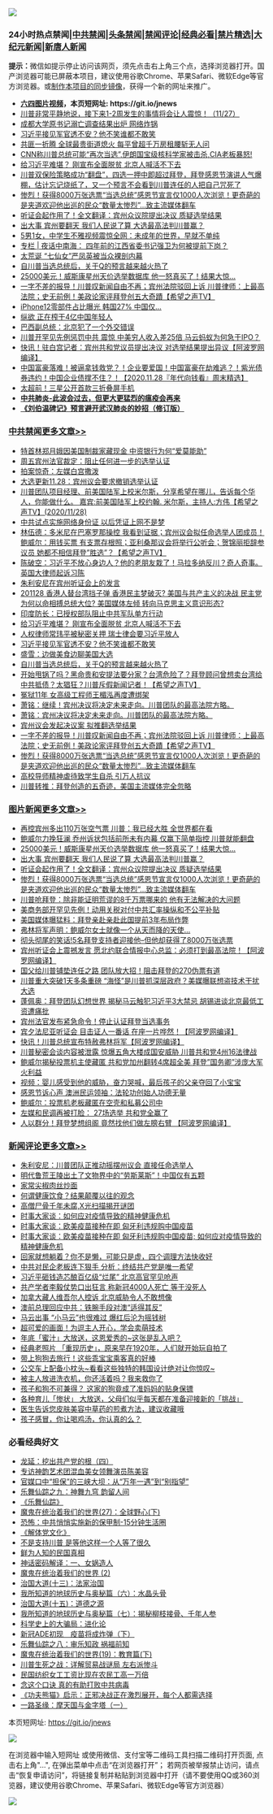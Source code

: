 ![](https://raw.githubusercontent.com/fqnews/bnews/master/64photo/fqnews-qr.jpg)

<div id="tt">
<h3>24小时热点禁闻|<a href="#%E4%B8%AD%E5%85%B1%E7%A6%81%E9%97%BB%E6%9B%B4%E5%A4%9A%E6%96%87%E7%AB%A0">中共禁闻</a>|<a href="#%E5%9B%BE%E7%89%87%E6%96%B0%E9%97%BB%E6%9B%B4%E5%A4%9A%E6%96%87%E7%AB%A0">头条禁闻</a>|<a href="#%E6%96%B0%E9%97%BB%E8%AF%84%E8%AE%BA%E6%9B%B4%E5%A4%9A%E6%96%87%E7%AB%A0">禁闻评论|<a href="#%E5%BF%85%E7%9C%8B%E7%BB%8F%E5%85%B8%E5%A5%BD%E6%96%87">经典必看|<a href="/video.md#%E7%A6%81%E7%89%87%E7%B2%BE%E9%80%89">禁片精选</a>|<a href="https://github.com/fqnews/djy/blob/master/gb/nf1351518.md#1">大纪元新闻</a>|<a href="https://github.com/fqnews/ntdtv/blob/master/gb/prog204.md#1">新唐人新闻</a></h3>
<div><b>提示：</b>微信如提示停止访问该网页，须先点击右上角三个点，选择浏览器打开。国产浏览器可能已屏蔽本项目，建议使用谷歌Chrome、苹果Safari、微软Edge等官方浏览器。或<a href="https://github.com/fqnews/bnews/blob/master/%E5%88%B6%E4%BD%9Cgit%E7%A6%81%E9%97%BB%E9%95%9C%E5%83%8F.md">制作本项目的同步镜像</a>，获得一个新的网址来推广。</div>
<ul>
<li><b><a href="http://d1.bdrive.tk/64.mp4" target="_blank">六四图片视频</a>，本页短网址: https://git.io/jnews</b></li>
<li><a href="/bannedvideo/20201128/1438389.md">川普非常平静地说，接下来1-2周发生的事情将会让人震惊！（11/27）</a></li>
<li><a href="/cbnews/20201128/1438362.md">成都大学原书记溺亡调查结果出炉 网络炸锅</a></li>
<li><a href="/cbnews/20201128/1438620.md">习近平接见军官透不安？他不笑谁都不敢笑</a></li>
<li><a href="/cnnews/hknews/20201128/1438534.md">共匪一折腾 全球最贵街道熄火 每平曾超千万房租腰斩无人问</a></li>
<li><a href="/bannedvideo/20201128/1438709.md">CNN称川普总统可能“再次当选”,伊朗国宝级核科学家被击杀,CIA老板暴怒!</a></li>
<li><a href="/cbnews/20201128/1438644.md">给习近平难堪？ 刚宣布全面脱贫 北京人喊活不下去</a></li>
<li><a href="/bannedvideo/20201128/1438359.md">川普双保险策略成功“翻盘”，四选一押中即超过拜登，拜登感恩节演讲人气爆棚，估计忘记烧纸了，又一个预言不会看到川普连任的人把自己咒死了</a></li>
<li><a href="/comments/20201128/1438507.md">惨烈！获得8000万张选票“当选总统”感恩节宣言仅1000人次浏览！更奇葩的是夹道欢迎他出巡的民众“数量太惨烈”…致主流媒体翻车</a></li>
<li><a href="/topimagenews/20201128/1438585.md">听证会起作用了！全文翻译：宾州众议院提出决议 质疑选举结果</a></li>
<li><a href="/topimagenews/20201128/1438742.md">出大事 宾州要翻天 我们人民说了算 大选最高法判川普赢？</a></li>
<li><a href="/baitai/20201128/1438753.md">5男1女，中学生不雅视频震惊全网：未成年的世界，早就不单纯</a></li>
<li><a href="/cbnews/20201128/1438371.md">专栏 | 夜话中南海： 四年前的江西省委书记强卫为何被提前下岗？</a></li>
<li><a href="/lifebaike/20201128/1438391.md">太荒诞 “七仙女”严凤英被当众裸剖内幕</a></li>
<li><a href="/cbnews/20201128/1438532.md">自川普当选总统后，关于Q的预言越来越火热了</a></li>
<li><a href="/topimagenews/20201128/1438779.md">25000美元！威斯康星州天价选举数据库 他一怒真买了！结果大惊…</a></li>
<li><a href="/cbnews/20201128/1438517.md">一字不差的报导！川普叹新闻自由不再；宾州法院驳回上诉  川普律师：上最高法院；史无前例！美政论家评拜登创五大奇蹟【希望之声TV】</a></li>
<li><a href="/cnnews/20201128/1438615.md">iPhone12零部件占比曝光 韩国27% 中国仅…</a></li>
<li><a href="/lifebaike/20201128/1438602.md">纵欲 正在榨干4亿中国年轻人</a></li>
<li><a href="/comments/20201128/1438560.md">巴西副总统：北京犯了一个外交错误</a></li>
<li><a href="/cnnews/20201128/1438679.md">川普开罕见先例惩罚中共 震惊 中美穷人收入差25倍 马云蚂蚁为何急于IPO？</a></li>
<li><a href="/cnnews/20201128/1438488.md">快讯！驻白宫记者：宾州共和党议员提出决议 对选举结果提出异议【阿波罗网编译】</a></li>
<li><a href="/taiwannews/20201128/1438648.md">中国富豪落难！被逼拿钱救党？！企业要爱国！中国富豪在劫难逃？！紫光债券违约！中国企业债撑不住？！【2020.11.28『年代向钱看』周末精选】</a></li>
<li><a href="/cnnews/20201128/1438646.md">太超前！三星公开首款三折叠屏手机</a></li>
<li><b><a href="/comments/20200211/1275071.md" target="_blank">中共肺炎-此波会过去，但更大更猛烈的瘟疫会再来</a></b></li>
<li><b><a href="/comments/20200207/1272816.md" target="_blank">《刘伯温碑记》预言避开武汉肺炎的妙招（修订版）</a></b></li>
</ul>
</div>

<div class="catlist">
<h3><a href="/cbnews/" target="_blank">中共禁闻</a><span><a href="/cbnews/" target="_blank" rel="nofollow">更多文章>></a></span></h3>
<ul>
<li><a href="/cbnews/20201129/1438884.md" target="_blank">特首林郑月娥因美国制裁家藏现金 中资银行为何“爱莫能助”</a></li>
<li><a href="/cbnews/20201129/1438862.md" target="_blank">周五宾州法官裁定：阻止任何进一步的选举认证</a></li>
<li><a href="/cbnews/20201128/1438786.md" target="_blank">拍案惊奇：左媒白宫撒泼</a></li>
<li><a href="/cbnews/20201128/1438748.md" target="_blank">大选更新11.28：宾州议会要求撤销选举认证</a></li>
<li><a href="/cbnews/20201128/1438710.md" target="_blank">川普团队项目经理、前美国陆军上校米尔斯，分享希望在哪儿，告诉每个华人，你能做什么。 嘉宾:前美国陆军上校约翰. 米尔斯，主持人:方伟【希望之声TV】(2020/11/28)</a></li>
<li><a href="/cbnews/20201128/1438700.md" target="_blank">中共试点实施网络身份证 以后凭证上网不是梦</a></li>
<li><a href="/cbnews/20201128/1438698.md" target="_blank">林伍德：多米尼在巴塞罗那操控 我看到证据；宾州议会拟任命选举人团成员！鲍威尔：用钱买票 有支票存根照；亚利桑那议会将举行公听会；贺锦丽拒辞参议员 她都不相信拜登”胜选&#8221;？【希望之声TV】</a></li>
<li><a href="/cbnews/20201128/1438694.md" target="_blank">陈破空：习近平不放心身边人？他的老朋友栽了！马拉多纳反川？奇人奇事。英国大律师起诉习陈</a></li>
<li><a href="/cbnews/20201128/1438691.md" target="_blank">朱利安尼在宾州听证会上的发言</a></li>
<li><a href="/cbnews/20201128/1438681.md" target="_blank">201128 香港人替台湾挡子弹 香港民主梦破灭? 美国与共产主义的决战 民主党为何以命相搏总统大位? 美国媒体左倾 转向马克思主义意识形态?</a></li>
<li><a href="/cbnews/20201128/1438658.md" target="_blank">印度防长：已授权部队阻止中共军队单方行动</a></li>
<li><a href="/cbnews/20201128/1438644.md" target="_blank">给习近平难堪？ 刚宣布全面脱贫 北京人喊活不下去</a></li>
<li><a href="/cbnews/20201128/1438621.md" target="_blank">人权律师常玮平被秘密关押 瑞士律会要习近平放人</a></li>
<li><a href="/cbnews/20201128/1438620.md" target="_blank">习近平接见军官透不安？他不笑谁都不敢笑</a></li>
<li><a href="/cbnews/20201128/1438596.md" target="_blank">盛雪：边做美食边聊美国大选</a></li>
<li><a href="/cbnews/20201128/1438532.md" target="_blank">自川普当选总统后，关于Q的预言越来越火热了</a></li>
<li><a href="/cbnews/20201128/1438582.md" target="_blank">开始甩锅了吗？黑命贵和安提法要分家？台湾危险了？拜登顾问曾想卖台湾给中共抵债？太猖狂？川普斥假新闻记者！【希望之声TV】</a></li>
<li><a href="/cbnews/20201128/1438574.md" target="_blank">冤狱11年 女高级工程师王楣泓再度遭绑架</a></li>
<li><a href="/cbnews/20201128/1438572.md" target="_blank">萧铭：继续！宾州决议将决定未来走向。川普团队的最高法院方略。</a></li>
<li><a href="/cbnews/20201128/1438556.md" target="_blank">萧铭：宾州决议将决定未来走向。川普团队的最高法院方略。</a></li>
<li><a href="/cbnews/20201128/1438553.md" target="_blank">宾州议会发起决议案 拟推翻选举结果</a></li>
<li><a href="/cbnews/20201128/1438517.md" target="_blank">一字不差的报导！川普叹新闻自由不再；宾州法院驳回上诉  川普律师：上最高法院；史无前例！美政论家评拜登创五大奇蹟【希望之声TV】</a></li>
<li><a href="/comments/20201128/1438507.md" target="_blank">惨烈！获得8000万张选票“当选总统”感恩节宣言仅1000人次浏览！更奇葩的是夹道欢迎他出巡的民众“数量太惨烈”…致主流媒体翻车</a></li>
<li><a href="/cbnews/20201128/1438496.md" target="_blank">高校导师精神虐待致学生自杀 引万人抗议</a></li>
<li><a href="/cbnews/20201128/1438293.md" target="_blank">川普转推：拜登创造的五奇迹，美国主流媒体完全忽略</a></li>

</ul>
</div>
<div class="catlist">
<h3><a href="/topimagenews/" target="_blank">图片新闻</a><span><a href="/topimagenews/" target="_blank" rel="nofollow">更多文章>></a></span></h3>
<ul>
<li><a href="/topimagenews/20201129/1438889.md" target="_blank">再控宾州多出110万张空气票 川普：我已经大胜 全世界都在看</a></li>
<li><a href="/topimagenews/20201129/1438851.md" target="_blank">鲍威尔力挽狂澜 乔州诉状包括前所未有内幕 仅赢下简单指控 川普就能翻盘</a></li>
<li><a href="/topimagenews/20201128/1438779.md" target="_blank">25000美元！威斯康星州天价选举数据库 他一怒真买了！结果大惊…</a></li>
<li><a href="/topimagenews/20201128/1438742.md" target="_blank">出大事 宾州要翻天 我们人民说了算 大选最高法判川普赢？</a></li>
<li><a href="/topimagenews/20201128/1438585.md" target="_blank">听证会起作用了！全文翻译：宾州众议院提出决议 质疑选举结果</a></li>
<li><a href="/comments/20201128/1438507.md" target="_blank">惨烈！获得8000万张选票“当选总统”感恩节宣言仅1000人次浏览！更奇葩的是夹道欢迎他出巡的民众“数量太惨烈”…致主流媒体翻车</a></li>
<li><a href="/topimagenews/20201128/1438467.md" target="_blank">川普呛拜登：除非能证明荒谬的8千万票哪来的 他有无法解决的大问题</a></li>
<li><a href="/topimagenews/20201128/1438318.md" target="_blank">美商务部开罕见先例！动用关税对付中共汇率操纵和不公平补贴</a></li>
<li><a href="/topimagenews/20201128/1438282.md" target="_blank">美国媒体曝猛料：拜登亲赴亲赴此国提前3年布局作弊</a></li>
<li><a href="/topimagenews/20201127/1438070.md" target="_blank">弗林将军声明：鲍威尔女士就像一个从天而降的天使…</a></li>
<li><a href="/topimagenews/20201127/1438026.md" target="_blank">彻头彻尾的笑话!5名拜登支持者迎接他&#8211;但他却获得了8000万张选票</a></li>
<li><a href="/topimagenews/20201127/1437920.md" target="_blank">宾州听证会上震撼发言 愿北约联合情报中心总监：必须打到最高法院！【阿波罗网编译】</a></li>
<li><a href="/topimagenews/20201126/1437670.md" target="_blank">国父给川普铺垫连任之路 团队放大招！阻击拜登的270伪票有道</a></li>
<li><a href="/topimagenews/20201126/1437615.md" target="_blank">川普重大突破1天多条重磅 “海怪”是川普抓深层政府？美媒曝联想盗技术干扰大选</a></li>
<li><a href="/topimagenews/20201126/1437533.md" target="_blank">蓬佩奥：拜登团队幻想世界 揭秘马云触犯习近平3大禁忌 胡锡进谈北京最低​​工资遭痛批</a></li>
<li><a href="/topimagenews/20201126/1437384.md" target="_blank">宾州法官发布紧急命令！停止认证拜登当选事务</a></li>
<li><a href="/topimagenews/20201126/1437290.md" target="_blank">宾夕法尼亚听证会 目击证人一番话 在座一片哗然！【阿波罗网编译】</a></li>
<li><a href="/topimagenews/20201126/1437210.md" target="_blank">快讯！川普总统宣布特赦弗林将军【阿波罗网编译】</a></li>
<li><a href="/topimagenews/20201126/1437110.md" target="_blank">川普秘密会谈内容被泄露 惊爆五角大楼成国安威胁 川普共和党4州16法律战</a></li>
<li><a href="/topimagenews/20201126/1437096.md" target="_blank">鲍威尔揭秘投票机主使藏匿 共和党加州翻转4席超全美 拜登&#8221;国务卿&#8221;涉庞大军火利益</a></li>
<li><a href="/comments/20201125/1436916.md" target="_blank">视频：婴儿感受到他的威胁，奋力哭喊，最后孩子的父亲夺回了小宝宝</a></li>
<li><a href="/topimagenews/20201125/1436913.md" target="_blank">感恩节诉心声 澳洲民运领袖：法轮功创始人功德无量</a></li>
<li><a href="/topimagenews/20201125/1436851.md" target="_blank">鲍威尔：投票机老板藏匿在空壳和私募公司中</a></li>
<li><a href="/topimagenews/20201125/1436783.md" target="_blank">左媒和民调再被打脸： 27场选举 共和党全赢了</a></li>
<li><a href="/topimagenews/20201125/1436760.md" target="_blank">人以群分！拜登梦想组阁 竟然找他们做左膀右臂 【阿波罗网编译】</a></li>

</ul>
</div>
<div class="catlist">
<h3><a href="/comments/" target="_blank">新闻评论</a><span><a href="/comments/" target="_blank" rel="nofollow">更多文章>></a></span></h3>
<ul>
<li><a href="/comments/20201129/1438897.md" target="_blank">朱利安尼：川普团队正推动摇摆州议会 直接任命选举人</a></li>
<li><a href="/comments/20201129/1438896.md" target="_blank">明代鲁荒王陵出土了文物界中的“劳斯莱斯”！中国仅有五颗</a></li>
<li><a href="/comments/20201129/1438855.md" target="_blank">家常尖椒肉丝炒面</a></li>
<li><a href="/comments/20201129/1438837.md" target="_blank">何谓健康饮食？结果颠覆以往的观念</a></li>
<li><a href="/comments/20201128/1438783.md" target="_blank">高僧尸骨千年未腐,X光扫描揭开谜团</a></li>
<li><a href="/comments/20201128/1438782.md" target="_blank">时事大家谈：如何应对疫情导致的精神健康危机</a></li>
<li><a href="/comments/20201128/1438781.md" target="_blank">时事大家谈：欧美疫苗接种在即 匈牙利违规购中国疫苗</a></li>
<li><a href="/comments/20201128/1438780.md" target="_blank">时事大家谈：欧美疫苗接种在即 匈牙利违规购中国疫苗; 如何应对疫情导致的精神健康危机</a></li>
<li><a href="/comments/20201128/1438719.md" target="_blank">回家就想躺着？你不是懒，可能只是虚，四个调理方法快收好</a></li>
<li><a href="/comments/20201128/1438714.md" target="_blank">中共对民企老板连下狠手 分析：终结共产党是唯一希望</a></li>
<li><a href="/comments/20201128/1438703.md" target="_blank">习近平砸钱造芯酿百亿级“烂尾” 北京高官罕见呛声</a></li>
<li><a href="/comments/20201128/1438702.md" target="_blank">共产学者李毅仗势口出狂言 称新冠4000人死亡 等于没死人</a></li>
<li><a href="/comments/20201128/1438677.md" target="_blank">加拿大藏人维吾尔人控诉 北京威胁令人不敢想像</a></li>
<li><a href="/comments/20201128/1438670.md" target="_blank">澳前总理回应中共：铁腕手段对澳“适得其反”</a></li>
<li><a href="/comments/20201128/1438647.md" target="_blank">马云出事 “小马云”也很难过 爆红后沦为摇钱树</a></li>
<li><a href="/comments/20201128/1438639.md" target="_blank">超可爱的画面！为逗主人开心，学会卖萌技术</a></li>
<li><a href="/comments/20201128/1438638.md" target="_blank">年底「蜜汁」大放送，这恩爱秀的~这张是乱入吧？</a></li>
<li><a href="/comments/20201128/1438636.md" target="_blank">经典老照片 「重现历史」，原来早在1920年，人们就开始玩自拍了</a></li>
<li><a href="/comments/20201128/1438635.md" target="_blank">带上狗狗去旅行！这些乖宝宝乘客真的好棒</a></li>
<li><a href="/comments/20201128/1438634.md" target="_blank">公交车上配备小枕头~看看这些独特的韩国设计绝对让你惊叹~</a></li>
<li><a href="/comments/20201128/1438633.md" target="_blank">被主人放进洗衣机，你还活着吗？我来救你了</a></li>
<li><a href="/comments/20201128/1438632.md" target="_blank">孩子和狗不可兼得？ 这家的狗竟成了准妈妈的贴身保镖</a></li>
<li><a href="/comments/20201128/1438631.md" target="_blank">各种育儿「惨状」 大放送，父母们似乎每天都在准备迎接新的「挑战」</a></li>
<li><a href="/comments/20201128/1438630.md" target="_blank">医生告诉您皮肤美容中草药的煎煮方法，建议收藏哦</a></li>
<li><a href="/comments/20201128/1438629.md" target="_blank">孩子感冒，你让喝鸡汤，你认真的么？</a></li>

</ul>
</div>

<div class="catlist">
<h3>必看经典好文</h3>
<ul>
<li><a href="/comments/20200930/1405812.md" target="_blank">龙延：挖出共产党的根（四）</a></li>
<li><a href="/topimagenews/20180404/923380.md" target="_blank">专访神韵艺术团混血美女领舞演员陈美容</a></li>
<li><a href="/cbnews/20200624/1349641.md" target="_blank">官媒口中“担保”的三峡大坝：从“万年一遇”到“别指望”</a></li>
<li><a href="/tculture/20170718/793528.md" target="_blank">乐舞仙踪之九：神舞九穹 韵留人间</a></li>
<li><a href="/comments/20200527/783191.md" target="_blank">《乐舞仙踪》</a></li>
<li><a href="/comments/20181224/1052333.md" target="_blank">魔鬼在统治着我们的世界(27)：全球野心(下)</a></li>
<li><a href="/baitai/20200711/1359005.md" target="_blank">恐怖：中共悄悄实施新的保甲制-15分钟生活圈</a></li>
<li><a href="/bookwiki/20130610/138400.md" target="_blank">《解体党文化》</a></li>
<li><a href="/comments/20200716/1361654.md" target="_blank">不是支持川普 是等他这样一个人等了很久</a></li>
<li><a href="/comments/20200926/1403589.md" target="_blank">鲜为人知的民国真相</a></li>
<li><a href="/comments/20200609/1342224.md" target="_blank">神话密码解译：一、女娲造人</a></li>
<li><a href="/topimagenews/20180520/944940.md" target="_blank">魔鬼在统治着我们的世界 (2)</a></li>
<li><a href="/cbnews/20180319/916654.md" target="_blank">治国大道(十三)：法家治国</a></li>
<li><a href="/cbnews/20171115/856086.md" target="_blank">我所知道的地球历史与奥秘篇（六）：水晶头骨</a></li>
<li><a href="/topimagenews/20180322/917868.md" target="_blank">治国大道(十五)：道德之源</a></li>
<li><a href="/topimagenews/20171210/868397.md" target="_blank">我所知道的地球历史与奥秘篇（七）：揭秘柳枝接骨、千年人参</a></li>
<li><a href="/comments/20200605/783246.md" target="_blank">科学史上的大骗局：进化论</a></li>
<li><a href="/headline/20200908/1392940.md" target="_blank">新冠ADE初现　疫苗将成炸弹（下）</a></li>
<li><a href="/tculture/20170717/792953.md" target="_blank">乐舞仙踪之八：审乐知政 祸福前知</a></li>
<li><a href="/comments/20180716/972458.md" target="_blank">魔鬼在统治着我们的世界(19)：教育篇(下)</a></li>
<li><a href="/comments/20200908/1392745.md" target="_blank">川普生死之战：详解贸易战谜局 左右派惨斗</a></li>
<li><a href="/lifebaike/20200515/1328783.md" target="_blank">民国纺织女工工资比现在农民工高一万倍</a></li>
<li><a href="/comments/20200707/1357090.md" target="_blank">念这个口诀 真的有助打败中共病毒</a></li>
<li><a href="/comments/20200308/1290182.md" target="_blank">《功夫熊猫》启示：正邪决战正在激烈展开，每个人都需选择</a></li>
<li><a href="/tculture/20160806/568214.md" target="_blank">一路圣缘：摩天国与金字塔（一）</a></li>

</ul>
</div>

本页短网址: https://git.io/jnews

![](https://raw.githubusercontent.com/fqnews/bnews/master/64photo/fqnews-qr.jpg)

在浏览器中输入短网址 或使用微信、支付宝等二维码工具扫描二维码打开页面, 点击右上角"...", 在弹出菜单中点击“在浏览器打开”； 若网页被举报禁止访问，请点击“恢复申请访问”，将链接复制并粘贴到浏览器中打开（请不要使用QQ或360浏览器，建议使用谷歌Chrome、苹果Safari、微软Edge等官方浏览器）

![](https://raw.githubusercontent.com/fqnews/bnews/master/64photo/wx.jpg)